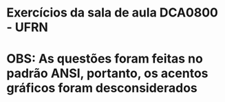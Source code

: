 # Exercícios da sala de aula DCA0800 - UFRN
# OBS: As questões foram feitas no padrão ANSI, portanto, os acentos gráficos foram desconsiderados
